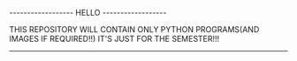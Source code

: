 ------------------ HELLO ------------------

THIS REPOSITORY WILL CONTAIN ONLY PYTHON PROGRAMS(AND IMAGES IF REQUIRED!!)
IT'S JUST FOR THE SEMESTER!!!

-------------------------------------------------------------------------------

